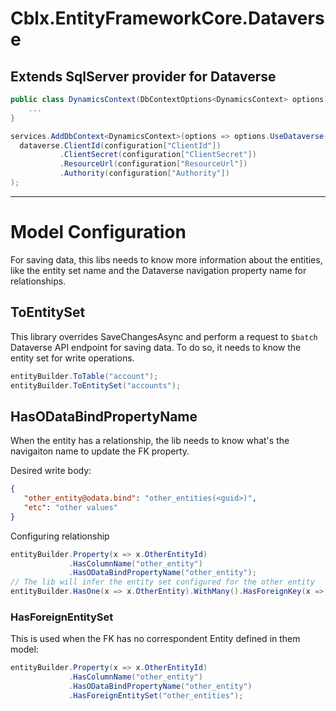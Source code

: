 # Cblx.EntityFrameworkCore.Dataverse
Extends SqlServer provider for Dataverse
---

```csharp
public class DynamicsContext(DbContextOptions<DynamicsContext> options) : DataverseDbContext(options){
    ...
}
```

```csharp
services.AddDbContext<DynamicsContext>(options => options.UseDataverse(dataverse =>
  dataverse.ClientId(configuration["ClientId"])
           .ClientSecret(configuration["ClientSecret"])
           .ResourceUrl(configuration["ResourceUrl"])
           .Authority(configuration["Authority"])
);
```
---
# Model Configuration

For saving data, this libs needs to know more information about the entities, like the entity set name and the Dataverse navigation property name for relationships.

## ToEntitySet

This library overrides SaveChangesAsync and perform a request to `$batch` Dataverse API endpoint for saving data.
To do so, it needs to know the entity set for write operations.

```csharp
entityBuilder.ToTable("account");
entityBuilder.ToEntitySet("accounts");
```

## HasODataBindPropertyName

When the entity has a relationship, the lib needs to know what's the navigaiton name to update the FK property.

Desired write body:

```json
{
   "other_entity@odata.bind": "other_entities(<guid>)",
   "etc": "other values"
}
```
Configuring relationship
```csharp
entityBuilder.Property(x => x.OtherEntityId)
             .HasColumnName("other_entity")
             .HasODataBindPropertyName("other_entity");
// The lib will infer the entity set configured for the other entity
entityBuilder.HasOne(x => x.OtherEntity).WithMany().HasForeignKey(x => x.OtherEntityId);
```
### HasForeignEntitySet
This is used when the FK has no correspondent Entity defined in them model:
```csharp
entityBuilder.Property(x => x.OtherEntityId)
             .HasColumnName("other_entity")
             .HasODataBindPropertyName("other_entity")
             .HasForeignEntitySet("other_entities");
```

